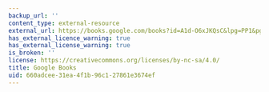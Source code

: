 ```yaml
---
backup_url: ''
content_type: external-resource
external_url: https://books.google.com/books?id=A1d-O6xJKQsC&lpg=PP1&pg=PT230#v=onepage&q&f=false
has_external_licence_warning: true
has_external_license_warning: true
is_broken: ''
license: https://creativecommons.org/licenses/by-nc-sa/4.0/
title: Google Books
uid: 660adcee-31ea-4f1b-96c1-27861e3674ef
---
```

